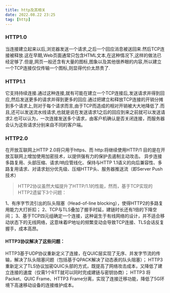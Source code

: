 ```yaml
---
title: http及其相关
date: 2022.08.22 23:25
tag: [http]
---
```


### HTTP1.0
当连接建立起来以后,浏览器发送一个请求,之后一个回应消息被送回来.然后TCP连接被释放.这在早期,Web页面通常只包含HTML文本,在这种情况下,这样的做法已经足够了.但是,网页一般还含有大量的图标,图象以及其他很养眼的内容,所以建立一个TCP连接仅仅传输一个图标,则显得代价太昂贵了.

### HTTP1.1
它支持持续连接.通过这种连接,就有可能在建立一个TCP连接后,发送请求并得到回应,然后发送更多的请求并得到更多的回应.通过把建立和释放TCP连接的开销分摊到多个请求上,则对于每个请求而言,由于TCP而造成的相对开销被大大地降低了.而且,还可以发送流水线请求,也就是说在发送请求1之后的回应到来之前就可以发送请求2.也可以认为，一次连接发送多个请求，由客户机确认是否关闭连接，而服务器会认为这些请求分别来自不同的客户端。

### HTTP2.0
在开放互联网上HTTP 2.0将只用于https、而 http:将继续使用HTTP/1 目的是在开放互联网上增加使用加密技术，以提供强有力的保护去遏制主动攻击。
异步连接多路复用、头部压缩、请求/响应管线化、保持与HTTP 1.1语义的向后兼容性、多路复用请求、对请求划分优先级、压缩HTTP头、服务器推送流（即Server Push技术）


> HTTP2协议虽然大幅提升了HTTP/1.1的性能，然而，基于TCP实现的HTTP2遗留下3个问题：

1、有序字节流引出的队头阻塞（Head-of-line blocking），使得HTTP2的多路复用能力大打折扣；
2、TCP与TLS叠加了握手时延，建链时长还有1倍的下降空间；
3、基于TCP四元组确定一个连接，这种诞生于有线网络的设计，并不适合移动状态下的无线网络，这意味着IP地址的频繁变动会导致TCP连接、TLS会话反复握手，成本高昂。

#### HTTP3协议解决了这些问题：

HTTP3基于UDP协议重新定义了连接，在QUIC层实现了无序、并发字节流的传输，解决了队头阻塞问题（包括基于QPACK解决了动态表的队头阻塞）；
HTTP3重新定义了TLS协议加密QUIC头部的方式，既提高了网络攻击成本，又降低了建立连接的速度（仅需1个RTT就可以同时完成建链与密钥协商）；
HTTP3 将Packet、QUIC Frame、HTTP3 Frame分离，实现了连接迁移功能，降低了5G环境下高速移动设备的连接维护成本。